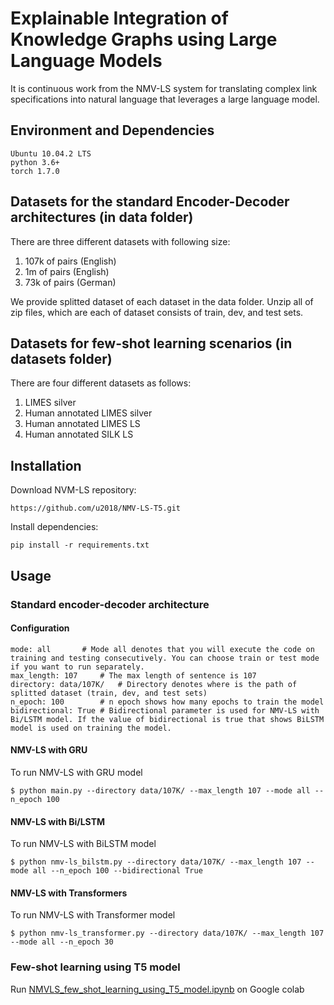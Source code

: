 # Explainable Integration of Knowledge Graphs using Large Language Models

It is continuous work from the NMV-LS system for translating complex link specifications into natural language that leverages a large language model.

## Environment and Dependencies

```
Ubuntu 10.04.2 LTS
python 3.6+
torch 1.7.0
```
## Datasets for the standard Encoder-Decoder architectures (in data folder)
There are three different datasets with following size:
1. 107k of pairs (English) 
2. 1m of pairs (English)
3. 73k of pairs (German)

We provide splitted dataset of each dataset in the data folder. Unzip all of zip files, which are each of dataset consists of train, dev, and test sets.

## Datasets for few-shot learning scenarios (in datasets folder)
There are four different datasets as follows:
1. LIMES silver
2. Human annotated LIMES silver
3. Human annotated LIMES LS
4. Human annotated SILK LS

## Installation
Download NVM-LS repository:
```
https://github.com/u2018/NMV-LS-T5.git
```
Install dependencies:
```
pip install -r requirements.txt
```

## Usage
### Standard encoder-decoder architecture
#### Configuration
```
mode: all		# Mode all denotes that you will execute the code on training and testing consecutively. You can choose train or test mode if you want to run separately.
max_length: 107		# The max length of sentence is 107
directory: data/107K/	# Directory denotes where is the path of splitted dataset (train, dev, and test sets)
n_epoch: 100		# n epoch shows how many epochs to train the model
bidirectional: True	# Bidirectional parameter is used for NMV-LS with Bi/LSTM model. If the value of bidirectional is true that shows BiLSTM model is used on training the model.
```
#### NMV-LS with GRU
To run NMV-LS with GRU model 
```
$ python main.py --directory data/107K/ --max_length 107 --mode all --n_epoch 100
```

#### NMV-LS with Bi/LSTM
To run NMV-LS with BiLSTM model
```
$ python nmv-ls_bilstm.py --directory data/107K/ --max_length 107 --mode all --n_epoch 100 --bidirectional True
```

#### NMV-LS with Transformers
To run NMV-LS with Transformer model
```
$ python nmv-ls_transformer.py --directory data/107K/ --max_length 107 --mode all --n_epoch 30
```
### Few-shot learning using T5 model
Run [NMVLS_few_shot_learning_using_T5_model.ipynb](https://github.com/u2018/NMV-LS/blob/main/NMVLS_few_shot_learning_using_T5_model.ipynb) on Google colab
